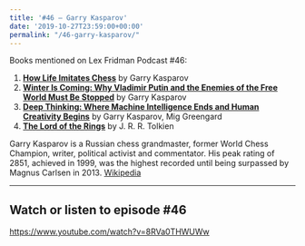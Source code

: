 ```yaml
---
title: '#46 – Garry Kasparov'
date: '2019-10-27T23:59:00+00:00'
permalink: "/46-garry-kasparov/"
---
```


Books mentioned on Lex Fridman Podcast #46:

1. <b><a href="https://amzn.to/3tLOmNG" target="_blank" rel="sponsored noopener noreferrer">How Life Imitates Chess</a></b> by Garry Kasparov
2. <b><a href="https://amzn.to/3XadlaK" target="_blank" rel="sponsored noopener noreferrer">Winter Is Coming: Why Vladimir Putin and the Enemies of the Free World Must Be Stopped</a></b> by Garry Kasparov
3. <b><a href="https://amzn.to/3EqNSBk" target="_blank" rel="sponsored noopener noreferrer">Deep Thinking: Where Machine Intelligence Ends and Human Creativity Begins</a></b> by Garry Kasparov, Mig Greengard
4. <b><a href="https://amzn.to/3hWNIdv" target="_blank" rel="sponsored noopener noreferrer">The Lord of the Rings</a></b> by J. R. R. Tolkien

<!--more-->

Garry Kasparov is a Russian chess grandmaster, former World Chess Champion, writer, political activist and commentator. His peak rating of 2851, achieved in 1999, was the highest recorded until being surpassed by Magnus Carlsen in 2013. <a href="https://en.wikipedia.org/wiki/Garry_Kasparov" target="_blank">Wikipedia</a>

- - - - - -

## Watch or listen to episode #46

<https://www.youtube.com/watch?v=8RVa0THWUWw>